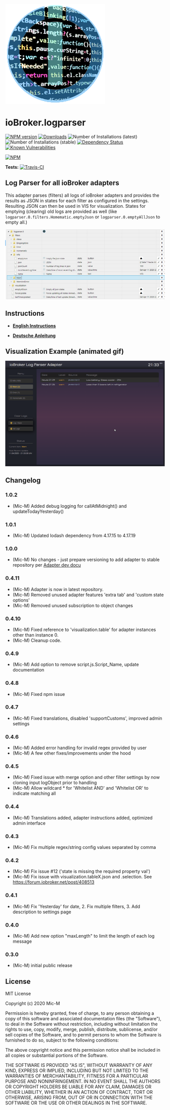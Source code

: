 ![Logo](admin/logparser.png)
# ioBroker.logparser

[![NPM version](http://img.shields.io/npm/v/iobroker.logparser.svg)](https://www.npmjs.com/package/iobroker.logparser)
[![Downloads](https://img.shields.io/npm/dm/iobroker.logparser.svg)](https://www.npmjs.com/package/iobroker.logparser)
![Number of Installations (latest)](http://iobroker.live/badges/logparser-installed.svg)
![Number of Installations (stable)](http://iobroker.live/badges/logparser-stable.svg)
[![Dependency Status](https://img.shields.io/david/Mic-M/iobroker.logparser.svg)](https://david-dm.org/Mic-M/iobroker.logparser)
[![Known Vulnerabilities](https://snyk.io/test/github/Mic-M/ioBroker.logparser/badge.svg)](https://snyk.io/test/github/Mic-M/ioBroker.logparser)

[![NPM](https://nodei.co/npm/iobroker.logparser.png?downloads=true)](https://nodei.co/npm/iobroker.logparser/)

**Tests:** [![Travis-CI](http://img.shields.io/travis/Mic-M/ioBroker.logparser/master.svg)](https://travis-ci.org/Mic-M/ioBroker.logparser)

## Log Parser for all ioBroker adapters

This adapter parses (filters) all logs of ioBroker adapters and provides the results as JSON in states for each filter as configured in the settings.
Resulting JSON can then be used in VIS for visualization. States for emptying (clearing) old logs are provided as well (like `logparser.0.filters.Homematic.emptyJson` or `logparser.0.emptyAllJson` to empty all.)

![States](docs/en/img/states.png)


## Instructions

* **[English Instructions](docs/en/logparser.md)**

* **[Deutsche Anleitung](docs/de/logparser.md)**

## Visualization Example (animated gif)

![Vis](docs/de/img/visintro.gif)

## Changelog

### 1.0.2
* (Mic-M) Added debug logging for callAtMidnight() and updateTodayYesterday()

### 1.0.1
* (Mic-M) Updated lodash dependency from 4.17.15 to 4.17.19

### 1.0.0
* (Mic-M) No changes - just prepare versioning to add adapter to stable repository per [Adapter dev docu](https://github.com/ioBroker/ioBroker.docs/blob/master/docs/en/dev/adapterdev.md#versioning)

### 0.4.11
* (Mic-M) Adapter is now in latest repository.
* (Mic-M) Removed unused adapter features 'extra tab' and 'custom state options'
* (Mic-M) Removed unused subscription to object changes

### 0.4.10
* (Mic-M) Fixed reference to 'visualization.table' for adapter instances other than instance 0.
* (Mic-M) Cleanup code.

### 0.4.9
* (Mic-M) Add option to remove script.js.Script_Name, update documentation

### 0.4.8
* (Mic-M) Fixed npm issue

### 0.4.7
* (Mic-M) Fixed translations, disabled 'supportCustoms', improved admin settings

### 0.4.6
* (Mic-M) Added error handling for invalid regex provided by user
* (Mic-M) A few other fixes/improvements under the hood

### 0.4.5
* (Mic-M) Fixed issue with merge option and other filter settings by now cloning input logObject prior to handling
* (Mic-M) Allow wildcard * for 'Whitelist AND' and 'Whitelist OR' to indicate matching all

### 0.4.4
* (Mic-M) Translations added, adapter instructions added, optimized admin interface

### 0.4.3
* (Mic-M) Fix multiple regex/string config values separated by comma

### 0.4.2
* (Mic-M) Fix issue #12 ('state is missing the required property val')
* (Mic-M) Fix issue with visualization.tableX.json and .selection. See https://forum.iobroker.net/post/408513

### 0.4.1
* (Mic-M) Fix 'Yesterday' for date, 2. Fix multiple filters, 3. Add description to settings page

### 0.4.0
* (Mic-M) Add new option "maxLength" to limit the length of each log message

### 0.3.0
* (Mic-M) initial public release

## License
MIT License

Copyright (c) 2020 Mic-M

Permission is hereby granted, free of charge, to any person obtaining a copy
of this software and associated documentation files (the "Software"), to deal
in the Software without restriction, including without limitation the rights
to use, copy, modify, merge, publish, distribute, sublicense, and/or sell
copies of the Software, and to permit persons to whom the Software is
furnished to do so, subject to the following conditions:

The above copyright notice and this permission notice shall be included in all
copies or substantial portions of the Software.

THE SOFTWARE IS PROVIDED "AS IS", WITHOUT WARRANTY OF ANY KIND, EXPRESS OR
IMPLIED, INCLUDING BUT NOT LIMITED TO THE WARRANTIES OF MERCHANTABILITY,
FITNESS FOR A PARTICULAR PURPOSE AND NONINFRINGEMENT. IN NO EVENT SHALL THE
AUTHORS OR COPYRIGHT HOLDERS BE LIABLE FOR ANY CLAIM, DAMAGES OR OTHER
LIABILITY, WHETHER IN AN ACTION OF CONTRACT, TORT OR OTHERWISE, ARISING FROM,
OUT OF OR IN CONNECTION WITH THE SOFTWARE OR THE USE OR OTHER DEALINGS IN THE
SOFTWARE.